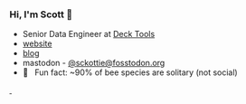 ### Hi, I'm Scott 👋 

- Senior Data Engineer at [Deck Tools](https://www.deck.tools/)
- [website](https://scottchamberlain.info)
- [blog](https://recology.info/)
- mastodon - [@sckottie@fosstodon.org](https://fosstodon.org/@sckottie)
- 🐝 &nbsp; Fun fact: ~90% of bee species are solitary (not social)

<a rel="me" href="https://fosstodon.org/@sckottie">&nbsp;</a>
